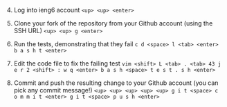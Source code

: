 
4. Log into ieng6 account 
`<up> <up> <enter>`

5. Clone your fork of the repository from your Github account (using the SSH URL)
` <up> <up> g <enter>  `

6. Run the tests, demonstrating that they fail
`c d <space> l <tab> <enter> b a s h t <enter>`

7. Edit the code file to fix the failing test
` vim <shift> L <tab> . <tab> 43 j e r 2 <shift> : w q <enter>
b a s h <space> t e s t . s h <enter> `

9. Commit and push the resulting change to your Github account (you can pick any commit message!)
`<up> <up> <up> <up> <up> g i t <space> c o m m i t <enter> g i t <space> p u s h <enter> `
